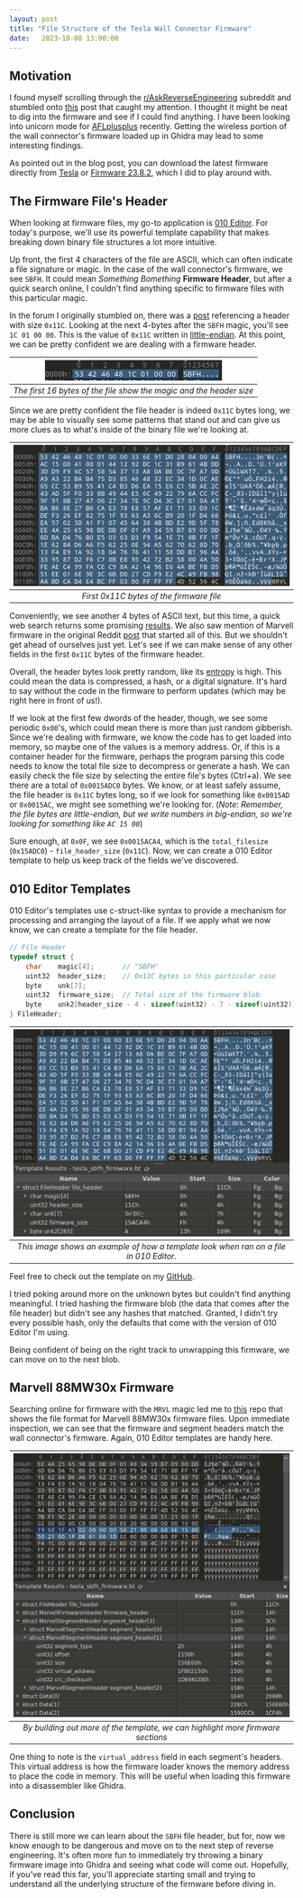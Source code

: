 ```yaml
---
layout: post
title: "File Structure of the Tesla Wall Connector Firmware"
date:   2023-10-08 13:00:00
---
```


## Motivation

I found myself scrolling through the [r/AskReverseEngineering](https://reddit.com/r/AskReverseEngineering/) subreddit and stumbled onto [this](https://www.reddit.com/r/AskReverseEngineering/comments/11hwmy7/re_tesla_wall_connector_firmware/) post that caught my attention. I thought it might be neat to dig into the firmware and see if I could find anything. I have been looking into unicorn mode for [AFLplusplus](https://github.com/AFLplusplus/AFLplusplus/tree/stable/unicorn_mode) recently. Getting the wireless portion of the wall connector's firmware loaded up in Ghidra may lead to some interesting findings.

As pointed out in the blog post, you can download the latest firmware directly from [Tesla](https://www.tesla.com/support/charging/wall-connector/troubleshooting#offline) or [Firmware 23.8.2](https://digitalassets.tesla.com/tesla-contents/raw/upload/WC3-NA-2382-20230310-ce13e49b546382prodsigned.bin), which I did to play around with.

## The Firmware File's Header

When looking at firmware files, my go-to application is [010 Editor](https://www.sweetscape.com/010editor/). For today's purpose, we'll use its powerful template capability that makes breaking down binary file structures a lot more intuitive.

Up front, the first 4 characters of the file are ASCII, which can often indicate a file signature or magic. In the case of the wall connector's firmware, we see `SBFH`. It could mean _Something Bomething_ **Firmware Header**, but after a quick search online, I couldn't find anything specific to firmware files with this particular magic.

In the forum I originally stumbled on, there was a [post](https://www.reddit.com/r/AskReverseEngineering/comments/11hwmy7/comment/jayabb3/) referencing a header with size `0x11C`. Looking at the next 4-bytes after the `SBFH` magic, you'll see `1C 01 00 00`. This is the value of `0x11C` written in [little-endian](https://en.wikipedia.org/wiki/Endianness). At this point, we can be pretty confident we are dealing with a firmware header.

|![firmware-magic-and-size](/assets/images/tesla-wall-connector/magic-and-size.png)|
|:--:|
| *The first 16 bytes of the file show the magic and the header size* |

Since we are pretty confident the file header is indeed `0x11C` bytes long, we may be able to visually see some patterns that stand out and can give us more clues as to what's inside of the binary file we're looking at.

|![firmware-file-header](/assets/images/tesla-wall-connector/firmware-file-header.png)|
|:--:|
| *First 0x11C bytes of the firmware file* |

Conveniently, we see another 4 bytes of ASCII text, but this time, a quick web search returns some promising [results](https://github.com/wfr/mrvl-88mw30x-firmware-tools). We also saw mention of Marvell firmware in the original Reddit [post](https://www.reddit.com/r/AskReverseEngineering/comments/11hwmy7/comment/jb08gdi/) that started all of this. But we shouldn't get ahead of ourselves just yet. Let's see if we can make sense of any other fields in the first `0x11C` bytes of the firmware header.

Overall, the header bytes look pretty random, like its [entropy](https://en.wikipedia.org/wiki/Entropy_(information_theory)) is high. This could mean the data is compressed, a hash, or a digital signature. It's hard to say without the code in the firmware to perform updates (which may be right here in front of us!).

If we look at the first few dwords of the header, though, we see some periodic `0x00`'s, which could mean there is more than just random gibberish. Since we're dealing with firmware, we know the code has to get loaded into memory, so maybe one of the values is a memory address. Or, if this is a container header for the firmware, perhaps the program parsing this code needs to know the total file size to decompress or generate a hash. We can easily check the file size by selecting the entire file's bytes (Ctrl+a). We see there are a total of `0x0015ADC0` bytes. We know, or at least safely assume, the file header is `0x11C` bytes long, so if we look for something like `0x0015AD` or `0x0015AC`, we might see something we're looking for. (*Note: Remember, the file bytes are little-endian, but we write numbers in big-endian, so we're looking for something like `AC 15 00`*)

Sure enough, at `0x0F`, we see `0x0015ACA4`, which is the `total_filesize` (`0x15ADC0`) - `file_header_size` (`0x11C`). Now, we can create a 010 Editor template to help us keep track of the fields we've discovered.

## 010 Editor Templates

010 Editor's templates use c-struct-like syntax to provide a mechanism for processing and arranging the layout of a file. If we apply what we now know, we can create a template for the file header.

```c
// File Header
typedef struct {
    char    magic[4];       // "SBFH"
    uint32  header_size;    // 0x11C bytes in this particular case
    byte    unk[7];
    uint32  firmware_size;  // Total size of the firmware blob
    byte    unk2[header_size - 4 - sizeof(uint32) - 7 - sizeof(uint32)]; // This is the rest of the header
} FileHeader;
```

|![file-header-template](/assets/images/tesla-wall-connector/file-header-template.png)|
|:--:|
| *This image shows an example of how a template look when ran on a file in 010 Editor.* |

Feel free to check out the template on my [GitHub](https://github.com/akrutsinger/010_editor_templates).

I tried poking around more on the unknown bytes but couldn't find anything meaningful. I tried hashing the firmware blob (the data that comes after the file header) but didn't see any hashes that matched. Granted, I didn't try every possible hash, only the defaults that come with the version of 010 Editor I'm using.

Being confident of being on the right track to unwrapping this firmware, we can move on to the next blob.

## Marvell 88MW30x Firmware

Searching online for firmware with the `MRVL` magic led me to [this](https://github.com/wfr/mrvl-88mw30x-firmware-tools) repo that shows the file format for Marvell 88MW30x firmware files. Upon immediate inspection, we can see that the firmware and segment headers match the wall connector's firmware. Again, 010 Editor templates are handy here.

|![firmware-header-and-segments](/assets/images/tesla-wall-connector/firmware-header-and-segments.png)|
|:--:|
|*By building out more of the template, we can highlight more firmware sections*|

One thing to note is the `virtual_address` field in each segment's headers. This virtual address is how the firmware loader knows the memory address to place the code in memory. This will be useful when loading this firmware into a disassembler like Ghidra.

## Conclusion

There is still more we can learn about the `SBFH` file header, but for, now we know enough to be dangerous and move on to the next step of reverse engineering. It's often more fun to immediately try throwing a binary firmware image into Ghidra and seeing what code will come out. Hopefully, if you've read this far, you'll appreciate starting small and trying to understand all the underlying structure of the firmware before diving in.
